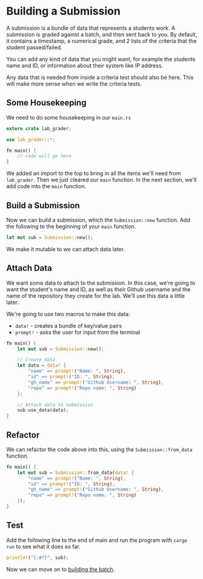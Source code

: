 # Building a Submission
A submission is a bundle of data that represents a students work. A submission is graded against a batch, and then sent back to you. By default, it contains a timestamp, a numerical grade, and 2 lists of the criteria that the student passed/failed.

You can add any kind of data that you might want, for example the students name and ID, or information about their system like IP address.

Any data that is needed from inside a criteria test should also be here. This will make more sense when we write the criteria tests.

## Some Housekeeping
We need to do some housekeeping in our `main.rs`

```rust ,noplaypen
extern crate lab_grader;

use lab_grader::*;

fn main() {
    // code will go here
}
```

We added an import to the top to bring in all the items we'll need from `lab_grader`. Then we just cleared our `main` function. In the next section, we'll add code into the `main` function.


## Build a Submission
Now we can build a submission, which the `Submission::new` function. Add the following to the beginning of your `main` function.
```rust ,noplaypen
let mut sub = Submission::new();
```
We make it mutable to we can attach data later.

## Attach Data
We want some data to attach to the submission. In this case, we're going to want the student's name and ID, as well as their Github username and the name of the repository they create for the lab. We'll use this data a little later.

We're going to use two macros to make this data:
- `data!` - creates a bundle of key/value pairs
- `prompt!` - asks the user for input from the terminal

```rust ,noplaypen
fn main() {
    let mut sub = Submission::new();

    // Create data
    let data = data! {
        "name" => prompt!("Name: ", String),
        "id" => prompt!("ID: ", String),
        "gh_name" => prompt!("Github Username: ", String),
        "repo" => prompt!("Repo name: ", String)
    };

    // Attach data to submission
    sub.use_data(data);
}
```

## Refactor
We can refactor the code above into this, using the `Submission::from_data` function.

```rust ,noplaypen
fn main() {
    let mut sub = Submission::from_data(data! {
        "name" => prompt!("Name: ", String),
        "id" => prompt!("ID: ", String),
        "gh_name" => prompt!("Github Username: ", String),
        "repo" => prompt!("Repo name: ", String)
    });
}

```

## Test
Add the following line to the end of main and run the program with `cargo run` to see what it does so far.

```rust ,noplaypen
println!("{:#?}", sub);
```

Now we can move on to [building the batch](batch.md).
